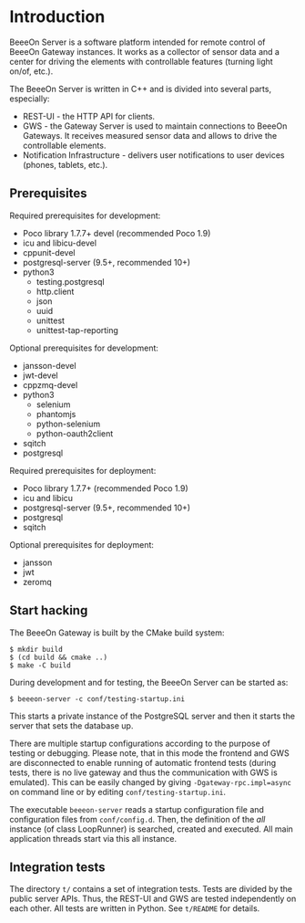 # Introduction

BeeeOn Server is a software platform intended for remote control of BeeeOn Gateway
instances. It works as a collector of sensor data and a center for driving the
elements with controllable features (turning light on/of, etc.).

The BeeeOn Server is written in C++ and is divided into several parts,
especially:

* REST-UI - the HTTP API for clients.
* GWS - the Gateway Server is used to maintain connections to BeeeOn Gateways. It
receives measured sensor data and allows to drive the controllable elements.
* Notification Infrastructure - delivers user notifications to user devices
(phones, tablets, etc.).

## Prerequisites

Required prerequisites for development:

* Poco library 1.7.7+ devel (recommended Poco 1.9)
* icu and libicu-devel
* cppunit-devel
* postgresql-server (9.5+, recommended 10+)
* python3
  * testing.postgresql
  * http.client
  * json
  * uuid
  * unittest
  * unittest-tap-reporting

Optional prerequisites for development:

* jansson-devel
* jwt-devel
* cppzmq-devel
* python3
  * selenium
  * phantomjs
  * python-selenium
  * python-oauth2client
* sqitch
* postgresql

Required prerequisites for deployment:

* Poco library 1.7.7+ (recommended Poco 1.9)
* icu and libicu
* postgresql-server (9.5+, recommended 10+)
* postgresql
* sqitch

Optional prerequisites for deployment:

* jansson
* jwt
* zeromq

## Start hacking

The BeeeOn Gateway is built by the CMake build system:

```
$ mkdir build
$ (cd build && cmake ..)
$ make -C build
```

During development and for testing, the BeeeOn Server can be started as:

```
$ beeeon-server -c conf/testing-startup.ini
```

This starts a private instance of the PostgreSQL server and then it starts the server
that sets the database up.

There are multiple startup configurations according to the purpose of testing or debugging.
Please note, that in this mode the frontend and GWS are disconnected to enable running
of automatic frontend tests (during tests, there is no live gateway and thus the communication
with GWS is emulated). This can be easily changed by giving `-Dgateway-rpc.impl=async` on
command line or by editing `conf/testing-startup.ini`.

The executable `beeeon-server` reads a startup configuration file and configuration
files from `conf/config.d`. Then, the definition of the _all_ instance (of class
LoopRunner) is searched, created and executed. All main application threads start
via this all instance.

## Integration tests

The directory `t/` contains a set of integration tests. Tests are divided by the public server APIs. Thus,
the REST-UI and GWS are tested independently on each other. All tests are written in Python.
See `t/README` for details.
